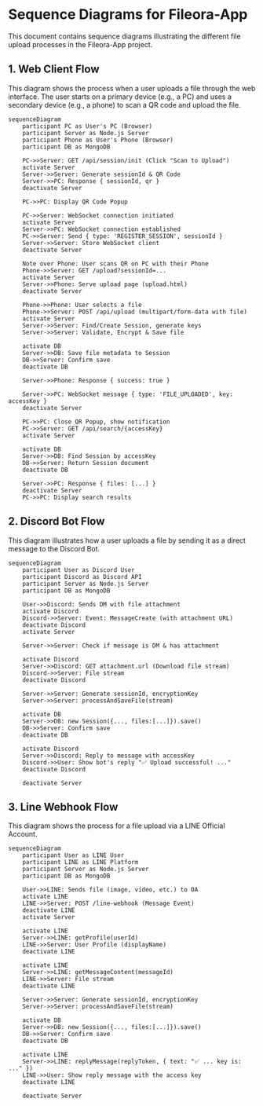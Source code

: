 # Sequence Diagrams for Fileora-App

This document contains sequence diagrams illustrating the different file upload processes in the Fileora-App project.

## 1. Web Client Flow

This diagram shows the process when a user uploads a file through the web interface. The user starts on a primary device (e.g., a PC) and uses a secondary device (e.g., a phone) to scan a QR code and upload the file.

```mermaid
sequenceDiagram
    participant PC as User's PC (Browser)
    participant Server as Node.js Server
    participant Phone as User's Phone (Browser)
    participant DB as MongoDB

    PC->>Server: GET /api/session/init (Click "Scan to Upload")
    activate Server
    Server->>Server: Generate sessionId & QR Code
    Server->>PC: Response { sessionId, qr }
    deactivate Server
    
    PC->>PC: Display QR Code Popup
    
    PC->>Server: WebSocket connection initiated
    activate Server
    Server->>PC: WebSocket connection established
    PC->>Server: Send { type: 'REGISTER_SESSION', sessionId }
    Server->>Server: Store WebSocket client
    deactivate Server

    Note over Phone: User scans QR on PC with their Phone
    Phone->>Server: GET /upload?sessionId=...
    activate Server
    Server->>Phone: Serve upload page (upload.html)
    deactivate Server
    
    Phone->>Phone: User selects a file
    Phone->>Server: POST /api/upload (multipart/form-data with file)
    activate Server
    Server->>Server: Find/Create Session, generate keys
    Server->>Server: Validate, Encrypt & Save file
    
    activate DB
    Server->>DB: Save file metadata to Session
    DB->>Server: Confirm save
    deactivate DB
    
    Server->>Phone: Response { success: true }
    
    Server->>PC: WebSocket message { type: 'FILE_UPLOADED', key: accessKey }
    deactivate Server
    
    PC->>PC: Close QR Popup, show notification
    PC->>Server: GET /api/search/{accessKey}
    activate Server
    
    activate DB
    Server->>DB: Find Session by accessKey
    DB->>Server: Return Session document
    deactivate DB
    
    Server->>PC: Response { files: [...] }
    deactivate Server
    PC->>PC: Display search results

```

## 2. Discord Bot Flow

This diagram illustrates how a user uploads a file by sending it as a direct message to the Discord Bot.

```mermaid
sequenceDiagram
    participant User as Discord User
    participant Discord as Discord API
    participant Server as Node.js Server
    participant DB as MongoDB

    User->>Discord: Sends DM with file attachment
    activate Discord
    Discord->>Server: Event: MessageCreate (with attachment URL)
    deactivate Discord
    activate Server
    
    Server->>Server: Check if message is DM & has attachment
    
    activate Discord
    Server->>Discord: GET attachment.url (Download file stream)
    Discord->>Server: File stream
    deactivate Discord
    
    Server->>Server: Generate sessionId, encryptionKey
    Server->>Server: processAndSaveFile(stream)
    
    activate DB
    Server->>DB: new Session({..., files:[...]}).save()
    DB->>Server: Confirm save
    deactivate DB
    
    activate Discord
    Server->>Discord: Reply to message with accessKey
    Discord->>User: Show bot's reply "✅ Upload successful! ..."
    deactivate Discord
    
    deactivate Server

```

## 3. Line Webhook Flow

This diagram shows the process for a file upload via a LINE Official Account.

```mermaid
sequenceDiagram
    participant User as LINE User
    participant LINE as LINE Platform
    participant Server as Node.js Server
    participant DB as MongoDB

    User->>LINE: Sends file (image, video, etc.) to OA
    activate LINE
    LINE->>Server: POST /line-webhook (Message Event)
    deactivate LINE
    activate Server
    
    activate LINE
    Server->>LINE: getProfile(userId)
    LINE->>Server: User Profile (displayName)
    deactivate LINE
    
    activate LINE
    Server->>LINE: getMessageContent(messageId)
    LINE->>Server: File stream
    deactivate LINE
    
    Server->>Server: Generate sessionId, encryptionKey
    Server->>Server: processAndSaveFile(stream)
    
    activate DB
    Server->>DB: new Session({..., files:[...]}).save()
    DB->>Server: Confirm save
    deactivate DB
    
    activate LINE
    Server->>LINE: replyMessage(replyToken, { text: "✅ ... key is: ..." })
    LINE->>User: Show reply message with the access key
    deactivate LINE
    
    deactivate Server

```